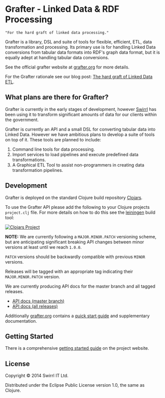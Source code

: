 # Grafter - Linked Data & RDF Processing

    "For the hard graft of linked data processing."

Grafter is a library, DSL and suite of tools for flexible, efficient, ETL, data
transformation and processing.  Its primary use is for handling Linked Data
conversions from tabular data formats into RDF's graph data format, but it is
equally adept at handling tabular data conversions.

See the official grafter website at [grafter.org](http://grafter.org/)
for more details.

For the Grafter rationale see our blog post:
[The hard graft of Linked Data ETL](http://blog.swirrl.com/articles/linked-data-etl/).

## What plans are there for Grafter?

Grafter is currently in the early stages of development, however
[Swirrl](http://swirrl.com/) has been using it to transform
significant amounts of data for our clients within the government.

Grafter is currently an API and a small DSL for converting tabular
data into Linked Data.  However we have ambitious plans to develop a
suite of tools on top of it.  These tools are planned to include:

1. Command line tools for data processing.
1. Import services to load pipelines and execute predefined data
   transformations.
1. A Graphical ETL Tool to assist non-programmers in creating data
   transformation pipelines.

## Development

Grafter is deployed on the standard Clojure build repository
[Clojars](http://clojars.org/).

To use the Grafter API please add the following to your Clojure
projects `project.clj` file.  For more details on how to do this see
the [leiningen](http://leiningen.org/) build tool:

[![Clojars Project](http://clojars.org/grafter/latest-version.svg)](http://clojars.org/grafter)

**NOTE:** We are currently following a `MAJOR.MINOR.PATCH` versioning
scheme, but are anticipating significant breaking API changes between
minor versions at least until we reach `1.0.0`.

`PATCH` versions should be backwardly compatible with previous `MINOR`
versions.

Releases will be tagged with an appropriate tag indicating their
`MAJOR.MINOR.PATCH` version.

We are currently producing API docs for the master branch and all
tagged releases.

- [API docs (master branch)](http://api.grafter.org/master)
- [API docs (all releases)](http://api.grafter.org/)

Additionally [grafter.org](http://grafter.org/) contains a
[quick start guide](http://grafter.org/getting-started/index.html) and
supplementary documentation.

## Getting Started

There is a comprehensive
[getting started guide](http://grafter.org/getting-started/index.html) on the
project website.

## License

Copyright © 2014 Swirrl IT Ltd.

Distributed under the Eclipse Public License version 1.0, the same as
Clojure.
